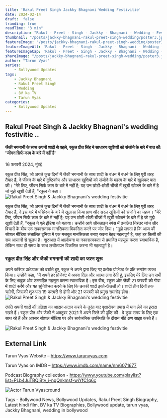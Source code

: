 ```yaml
---
title: 'Rakul Preet Singh Jackky Bhagnani Wedding Festivitie'
date: 2024-02-14
draft:  false   
tranding: true  
readTime: "3 min"
description: "Rakul - Preet - Singh - Jackky - Bhagnani - Wedding - Festivitie"
thumbnail: "/posts/jackky-bhagnani-rakul-preet-singh-wedding/poster3.jpg"
featureImage: "/posts/jackky-bhagnani-rakul-preet-singh-wedding/poster3.jpg"
featureImageAlt: 'Rakul - Preet - Singh - Jackky - Bhagnani - Wedding - Festivitie'
featureImageCap: 'Rakul - Preet - Singh - Jackky - Bhagnani - Wedding - Festivitie'
shareImage: "/posts/jackky-bhagnani-rakul-preet-singh-wedding/poster3.jpg"
author: "Tarun Vyas"
series:
    - Bollywood Updates
tags:
    - Jackky Bhagnani   
    - Rakul Preet Singh
    - Wedding
    - BV ka TV
    - Tarun Vyas
categories:
    - Bollywood Updates
---
```

## Rakul Preet Singh & Jackky Bhagnani's wedding festivitie ..

#### जैकी भगनानी के साथ अपनी शादी से पहले, रकुल प्रीत सिंह ने साधारण खुशियों को संजोने के बारे में बात की: 'जीवन सिर्फ काम के बारे में नहीं है'

16 फरवरी 2024, मुंबई 

रकुल प्रीत सिंह, जो अगले कुछ दिनों में जैकी भगनानी के साथ शादी के बंधन में बंधने के लिए पूरी तरह तैयार हैं, ने जीवन के बारे में दृष्टिकोण और साधारण खुशियों को संजोने के महत्व के बारे में खुलकर बात की। "मेरे लिए, जीवन सिर्फ काम के बारे में नहीं है; यह उन छोटी-छोटी चीजों में खुशी खोजने के बारे में है जो मुझे खुशी देती हैं, "रकुल ने कहा।
![Rakul Preet Singh & Jackky Bhagnani's wedding festivitie ](/posts/jackky-bhagnani-rakul-preet-singh-wedding/poster1.jpg)

रकुल प्रीत सिंह, जो अगले कुछ दिनों में जैकी भगनानी के साथ शादी के बंधन में बंधने के लिए पूरी तरह तैयार हैं, ने इस बारे में परिप्रेक्ष्य के बारे में खुलासा किया प्राण और सरल खुशियों को संजोने का महत्व। "मेरे लिए, जीवन सिर्फ काम के बारे में नहीं है; यह उन छोटी-छोटी चीजों में खुशी खोजने के बारे में है जो मुझे खुशी देती हैं, "रकुल ने एले इंडिया को बताया। उन्होंने आगे ऑनलाइन स्पेस में प्रचलित निरंतर जांच और विचारों के बीच एक सकारात्मक मानसिकता विकसित करने पर जोर दिया। "मुझे लगता है कि आज की सोशल मीडिया संचालित दुनिया में एक मजबूत मानसिकता बनाए रखना बेहद महत्वपूर्ण है, जहां हर किसी की राय आसानी से सुलभ है। शुरुआत में आलोचना या नकारात्मकता से प्रभावित महसूस करना स्वाभाविक है, लेकिन साथ ही समय के साथ लचीलापन विकसित करना भी महत्वपूर्ण है।

### रकुल प्रीत सिंह और जैकी भगनानी की शादी का जश्न शुरू

अपने करियर प्रक्षेपवक्र को दर्शाते हुए, रकुल ने अपने द्वारा किए गए प्रत्येक प्रोजेक्ट के प्रति समर्पण व्यक्त किया। उन्होंने कहा, "मैं अपने हर प्रोजेक्ट में अपना दिल और आत्मा लगा देती हूं, इसलिए मेरे लिए उन सभी के लिए भावुक और उत्साहित महसूस करना स्वाभाविक है। इस बीच, रकुल और जैकी 21 फरवरी को गोवा में शादी करेंगे और यह सुनिश्चित करने के लिए कि उनकी शादी इको-फ्रेंडली हो। शादी तीन दिनों तक चलेगी, जिसकी शुरुआत 19 फरवरी से होगी और 21 फरवरी को प्रमुख समारोह होगा। 
![Rakul Preet Singh & Jackky Bhagnani's wedding festivitie ](/posts/jackky-bhagnani-rakul-preet-singh-wedding/poster3.jpg)

दंपति अपनी शादी की प्रतिज्ञा का आदान-प्रदान करने के तुरंत बाद वृक्षारोपण प्रयास में भाग लेने का इरादा रखते हैं। रकुल प्रीत और जैकी ने अक्टूबर 2021 में अपने रिश्ते की पुष्टि की। वे कुछ समय के लिए एक साथ रहे हैं और अक्सर सोशल मीडिया पर और सार्वजनिक उपस्थिति के दौरान मीठे क्षण साझा करते हैं।

![Rakul Preet Singh & Jackky Bhagnani's wedding festivitie](/posts/jackky-bhagnani-rakul-preet-singh-wedding/poster2.jpg)

## External Link
Tarun Vyas Website – https://www.tarunvyas.com

Tarun Vyas on IMDB – https://www.imdb.com/name/nm6071677

Podcast Biography collection - https://www.youtube.com/playlist?list=PLb4JuTBQlBtv_i-ngQnkmsf-wiYfC1q6c

![Actor Tarun Vyas::round](/images/profile.png)

Tags - Bollywood News, Bollywood Updates, Rakul Preet Singh Biography, Latest hindi film,  BV ka TV Biographies, Bollywood update, tarun vyas,
       Jackky Bhagnani, wedding in bollywood





